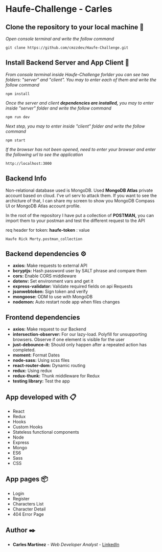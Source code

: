 # Haufe-Challenge - Carles 

## Clone the repository to your local machine 📖 

_Open console terminal and write the follow command_

```
git clone https://github.com/cmzzdev/Haufe-Challenge.git
```

## Install Backend Server and App Client 🚀 

_From console terminal inside Haufe-Challenge forlder you can see two folders: "server" and "client". You may to enter each of them and write the follow command_

```
npm install
```

_Once the server and client **dependencies are installed,** you may to enter inside "server" folder and write the follow command_

```
npm run dev
```

_Next step, you may to enter inside "client" folder and write the follow command_

```
npm start
```

_If the browser has not been opened, need to enter your browser and enter the following url to see the application_

```
http://localhost:3000
```

## Backend Info 

Non-relational database used is MongoDB. Used **MongoDB Atlas** private account based on cloud. I've url serv to attack them. If you want to see the archicture of that, I can share my screen to show you MongoDB Compass UI or MongoDB Atlas account profile.

In the root of the repository I have put a collection of **POSTMAN,** you can import them to your postman and test the different request to the API

req header for token: **haufe-token** : value

```
Haufe Rick Morty.postman_collection
```

## Backend dependencies ⚙️

* **axios:** Make requests to external API
* **bcryptjs:** Hash password user by SALT phrase and compare them
* **cors:** Enable CORS middleware
* **dotenv:** Set environment vars and get it
* **express-validator:** Validate required fields on api Requests
* **jsonwebtoken:** Sign token and verify
* **mongoose:** ODM to use with MongoDB
* **nodemon:** Auto restart node app when files changes

## Frontend dependencies

* **axios:** Make request to our Backend
* **intersection-observer:** For our lazy-load. Polyfill for unsupporting browsers. Observe if one element is visible for the user
* **just-debounce-it:** Should only happen after a repeated action has completed.
* **moment:** Format Dates
* **node-sass:** Using scss files
* **react-router-dom:** Dynamic routing
* **redux:** Using redux
* **redux-thunk:** Thunk middleware for Redux
* **testing library:** Test the app

## App developed with 📋 

* React
* Redux
* Hooks
* Custom Hooks
* Stateless functional components
* Node
* Express
* Mongo
* ES6
* Sass
* CSS

## App pages 📦 

* Login
* Register
* Characters List
* Character Detail
* 404 Error Page

## Author ✒️ 

* **Carles Martínez** - *Web Developer Analyst* - [LinkedIn](https://www.linkedin.com/in/carles-martinez/)

